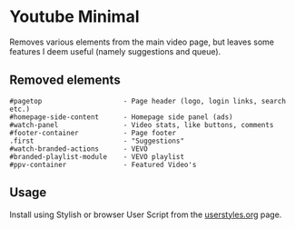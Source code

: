 Youtube Minimal
===============

Removes various elements from the main video page, but leaves some features I
deem useful (namely suggestions and queue).

Removed elements
----------------

    #pagetop                    - Page header (logo, login links, search etc.)
    #homepage-side-content      - Homepage side panel (ads)
    #watch-panel                - Video stats, like buttons, comments
    #footer-container           - Page footer
    .first                      - "Suggestions"
    #watch-branded-actions      - VEVO
    #branded-playlist-module    - VEVO playlist
    #ppv-container              - Featured Video's

Usage
-----

Install using Stylish or browser User Script from the [userstyles.org][1] page.

  [1]: http://userstyles.org/styles/44752
